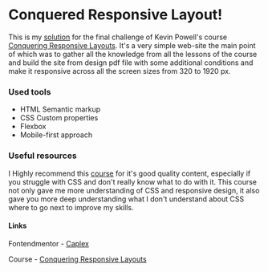 # Conquered Responsive Layout!

This is my [solution](https://caplexw.github.io/Responsive-layout-the-final-challenge/) for the final challenge of Kevin Powell's course [Conquering Responsive Layouts](https://courses.kevinpowell.co/conquering-responsive-layouts). It's a very simple web-site the main point of which was to gather all the knowledge from all the lessons of the course and build the site from design pdf file with some additional conditions and make it responsive across all the screen sizes from 320 to 1920 px. 


### Used tools
- HTML Semantic markup
- CSS Custom properties
- Flexbox
- Mobile-first approach

### Useful resources
I Highly recommend this [course](https://courses.kevinpowell.co/conquering-responsive-layouts) for it's good quality content, especially if you struggle with CSS and don't really know what to do with it. This course not only gave me more understanding of CSS and responsive design, it also gave you more deep understanding what I don't understand about CSS where to go next to improve my skills.

#### Links
Fontendmentor - [Caplex](https://www.frontendmentor.io/profile/CaplexW)

Course - [Conquering Responsive Layouts](https://courses.kevinpowell.co/conquering-responsive-layouts)
